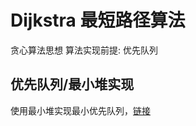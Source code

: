 # Dijkstra 最短路径算法
  
  贪心算法思想
  算法实现前提:	优先队列

## 优先队列/最小堆实现

  使用最小堆实现最小优先队列，[链接](../sort/heap/README.md)



